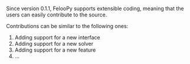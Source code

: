 Since version 0.1.1, FelooPy supports extensible coding, meaning that the users can easily contribute to the source. 

Contributions can be similar to the following ones:

1) Adding support for a new interface
2) Adding support for a new solver
3) Adding support for a new feature
4) ...
